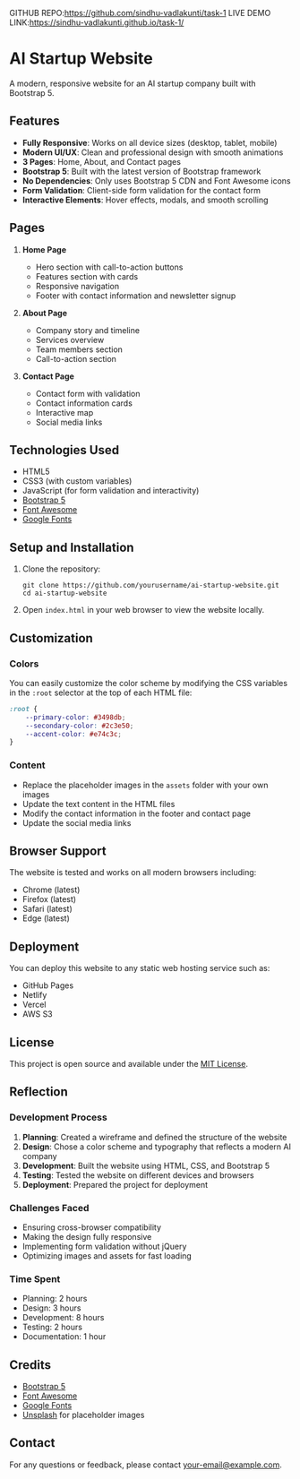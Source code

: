 GITHUB REPO:https://github.com/sindhu-vadlakunti/task-1
LIVE DEMO LINK:https://sindhu-vadlakunti.github.io/task-1/



# AI Startup Website

A modern, responsive website for an AI startup company built with Bootstrap 5.

## Features

- **Fully Responsive**: Works on all device sizes (desktop, tablet, mobile)
- **Modern UI/UX**: Clean and professional design with smooth animations
- **3 Pages**: Home, About, and Contact pages
- **Bootstrap 5**: Built with the latest version of Bootstrap framework
- **No Dependencies**: Only uses Bootstrap 5 CDN and Font Awesome icons
- **Form Validation**: Client-side form validation for the contact form
- **Interactive Elements**: Hover effects, modals, and smooth scrolling

## Pages

1. **Home Page**
   - Hero section with call-to-action buttons
   - Features section with cards
   - Responsive navigation
   - Footer with contact information and newsletter signup

2. **About Page**
   - Company story and timeline
   - Services overview
   - Team members section
   - Call-to-action section

3. **Contact Page**
   - Contact form with validation
   - Contact information cards
   - Interactive map
   - Social media links

## Technologies Used

- HTML5
- CSS3 (with custom variables)
- JavaScript (for form validation and interactivity)
- [Bootstrap 5](https://getbootstrap.com/)
- [Font Awesome](https://fontawesome.com/)
- [Google Fonts](https://fonts.google.com/)

## Setup and Installation

1. Clone the repository:
   ```
   git clone https://github.com/yourusername/ai-startup-website.git
   cd ai-startup-website
   ```

2. Open `index.html` in your web browser to view the website locally.

## Customization

### Colors

You can easily customize the color scheme by modifying the CSS variables in the `:root` selector at the top of each HTML file:

```css
:root {
    --primary-color: #3498db;
    --secondary-color: #2c3e50;
    --accent-color: #e74c3c;
}
```

### Content

- Replace the placeholder images in the `assets` folder with your own images
- Update the text content in the HTML files
- Modify the contact information in the footer and contact page
- Update the social media links

## Browser Support

The website is tested and works on all modern browsers including:
- Chrome (latest)
- Firefox (latest)
- Safari (latest)
- Edge (latest)

## Deployment

You can deploy this website to any static web hosting service such as:
- GitHub Pages
- Netlify
- Vercel
- AWS S3

## License

This project is open source and available under the [MIT License](LICENSE).

## Reflection

### Development Process

1. **Planning**: Created a wireframe and defined the structure of the website
2. **Design**: Chose a color scheme and typography that reflects a modern AI company
3. **Development**: Built the website using HTML, CSS, and Bootstrap 5
4. **Testing**: Tested the website on different devices and browsers
5. **Deployment**: Prepared the project for deployment

### Challenges Faced

- Ensuring cross-browser compatibility
- Making the design fully responsive
- Implementing form validation without jQuery
- Optimizing images and assets for fast loading

### Time Spent

- Planning: 2 hours
- Design: 3 hours
- Development: 8 hours
- Testing: 2 hours
- Documentation: 1 hour

## Credits

- [Bootstrap 5](https://getbootstrap.com/)
- [Font Awesome](https://fontawesome.com/)
- [Google Fonts](https://fonts.google.com/)
- [Unsplash](https://unsplash.com/) for placeholder images

## Contact

For any questions or feedback, please contact [your-email@example.com](mailto:your-email@example.com).
